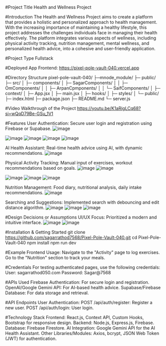 #Project Title
Health and Wellness Project

#Introduction
The Health and Wellness Project aims to create a platform that provides a holistic and personalized approach to health management. With the increasing importance of maintaining a healthy lifestyle, this project addresses the challenges individuals face in managing their health effectively. The platform integrates various aspects of wellness, including physical activity tracking, nutrition management, mental wellness, and personalized health advice, into a cohesive and user-friendly application.

#Project Type
Fullstack

#Deployed App
Frontend: https://pixel-pole-vault-040.vercel.app

#Directory Structure
pixel-pole-vault-040/
├─mnode_module/
├─ public/
├─ src/
│  ├─ components/
│  ├─ SagarComponents/
│  │  ├─ OmComponents/
│  │  ├─ ArpanCpmponents/
│  │  └─ SaifComponents/
│  ├─ context/
│  ├─ App.jsx
│  ├─ main.jsx
│  ├─ hooks/
│  ├─ styles/
│  └─ public/
├─ index.html
├─ package.json
├─ README.md
└─ server.js

#Video Walkthrough of the Project
https://youtu.be/K1aRigLCq68?si=wQqD79Be-GSu_1V1

#Features
User Authentication: Secure user login and registration using Firebase or Supabase.
![image](https://github.com/user-attachments/assets/53f5a23c-36be-4498-a0a4-236212b07440)

![image](https://github.com/user-attachments/assets/5afa49c6-241d-4f18-8009-89b28a6c640b)
![image](https://github.com/user-attachments/assets/5f0b6c44-10ed-473e-a85b-043203c23c98)
![image](https://github.com/user-attachments/assets/53f3ccb6-054e-4ff6-96ec-62e3a4845c62)
![image](https://github.com/user-attachments/assets/c8300635-9240-4ec6-aa2d-8dbe487d8120)

AI Health Assistant: Real-time health advice using AI, with dynamic recommendations.
![image](https://github.com/user-attachments/assets/46119bb5-2498-477c-9624-25911bb43eda)

Physical Activity Tracking: Manual input of exercises, workout recommendations based on goals.
![image](https://github.com/user-attachments/assets/7259ba04-3e49-46fe-b26f-1fdabecf532b)
![image](https://github.com/user-attachments/assets/f04976ca-66ac-483b-a92b-74f0da0ebf06)

![image](https://github.com/user-attachments/assets/39ce0611-975d-43c6-9372-e65dbb9e31e3)
![image](https://github.com/user-attachments/assets/6a9dd10d-29aa-4641-89ee-b3998009516b)
![image](https://github.com/user-attachments/assets/7cd09b75-d02b-4f3d-a0d0-48f224727313)

Nutrition Management: Food diary, nutritional analysis, daily intake recommendations.
![image](https://github.com/user-attachments/assets/9dd2c8e5-aaac-4aa7-a375-d302c0f4f2d1)

Searching and Suggestions: Implemented search with debouncing and edit distance algorithm.
![image](https://github.com/user-attachments/assets/3b4c698d-b8b8-430c-b500-a14eda427155)
![image](https://github.com/user-attachments/assets/35ed700b-7bc8-4b18-b52b-7c51ef7c4197)
![image](https://github.com/user-attachments/assets/305aedb4-3c03-4b09-8d8a-1f16fd84628a)

#Design Decisions or Assumptions
UI/UX Focus: Prioritized a modern and intuitive interface.
![image](https://github.com/user-attachments/assets/70ccc1a8-583c-4852-a6e6-d375683c6200)
![image](https://github.com/user-attachments/assets/fec5ed50-3615-4603-9c66-c922c5a2af95)

#Installation & Getting Started
git clone https://github.com/sagarrathod7568/Pixel-Pole-Vault-040.git
cd Pixel-Pole-Vault-040
npm install
npm run dev

#Example Frontend Usage:
Navigate to the "Activity" page to log exercises.
Go to the "Nutrition" section to track your meals.

#Credentials
For testing authenticated pages, use the following credentials:
User: sagarrathod050.com
Password: Sagar@7568

#APIs Used
Firebase Authentication: For secure login and registration.
OpenAI/Google Gemini API: For AI-based health advice.
Supabase/Firebase Database: For data storage and retrieval.

#API Endpoints
User Authentication:
POST /api/auth/register: Register a new user.
POST /api/auth/login: User login.

#Technology Stack
Frontend: React.js, Context API, Custom Hooks, Bootstrap for responsive design.
Backend: Node.js, Express.js, Firebase.
Database: Firebase Firestore.
AI Integration: Google Gemini API for the AI Health Assistant.
Other Libraries/Modules: Axios, bcrypt, JSON Web Token (JWT) for authentication.



